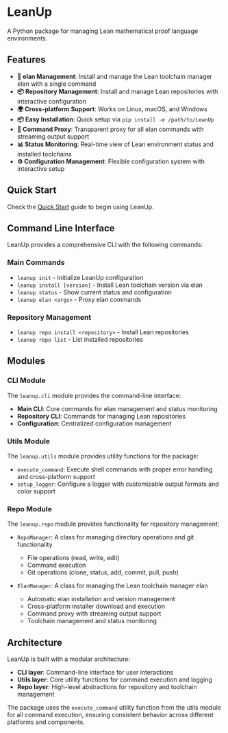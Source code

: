 # LeanUp

A Python package for managing Lean mathematical proof language environments.

## Features

- **🔧 elan Management**: Install and manage the Lean toolchain manager elan with a single command
- **📦 Repository Management**: Install and manage Lean repositories with interactive configuration
- **🌍 Cross-platform Support**: Works on Linux, macOS, and Windows
- **📦 Easy Installation**: Quick setup via `pip install -e /path/to/LeanUp`
- **🔄 Command Proxy**: Transparent proxy for all elan commands with streaming output support
- **📊 Status Monitoring**: Real-time view of Lean environment status and installed toolchains
- **⚙️ Configuration Management**: Flexible configuration system with interactive setup

## Quick Start

Check the [Quick Start](getting-started/quickstart.md) guide to begin using LeanUp.

## Command Line Interface

LeanUp provides a comprehensive CLI with the following commands:

### Main Commands

- `leanup init` - Initialize LeanUp configuration
- `leanup install [version]` - Install Lean toolchain version via elan
- `leanup status` - Show current status and configuration
- `leanup elan <args>` - Proxy elan commands

### Repository Management

- `leanup repo install <repository>` - Install Lean repositories
- `leanup repo list` - List installed repositories

## Modules

### CLI Module

The `leanup.cli` module provides the command-line interface:

- **Main CLI**: Core commands for elan management and status monitoring
- **Repository CLI**: Commands for managing Lean repositories
- **Configuration**: Centralized configuration management

### Utils Module

The `leanup.utils` module provides utility functions for the package:

- `execute_command`: Execute shell commands with proper error handling and cross-platform support
- `setup_logger`: Configure a logger with customizable output formats and color support

### Repo Module

The `leanup.repo` module provides functionality for repository management:

- `RepoManager`: A class for managing directory operations and git functionality
  - File operations (read, write, edit)
  - Command execution
  - Git operations (clone, status, add, commit, pull, push)

- `ElanManager`: A class for managing the Lean toolchain manager elan
  - Automatic elan installation and version management
  - Cross-platform installer download and execution
  - Command proxy with streaming output support
  - Toolchain management and status monitoring

## Architecture

LeanUp is built with a modular architecture:

- **CLI layer**: Command-line interface for user interactions
- **Utils layer**: Core utility functions for command execution and logging
- **Repo layer**: High-level abstractions for repository and toolchain management

The package uses the `execute_command` utility function from the utils module for all command execution, ensuring consistent behavior across different platforms and components.
